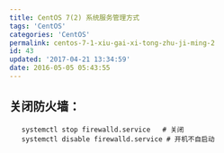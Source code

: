 ```yaml
---
title: CentOS 7(2) 系统服务管理方式
tags: 'CentOS'
categories: 'CentOS'
permalink: centos-7-1-xiu-gai-xi-tong-zhu-ji-ming-2
id: 43
updated: '2017-04-21 13:34:59'
date: 2016-05-05 05:43:55
---
```


## 关闭防火墙：
```
   systemctl stop firewalld.service   # 关闭
   systemctl disable firewalld.service # 开机不自启动
```
